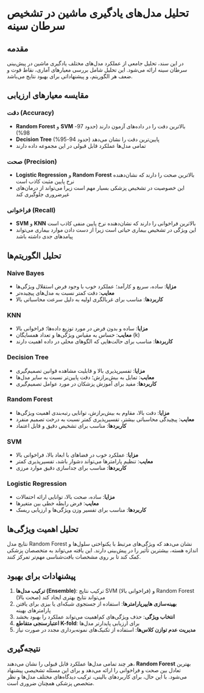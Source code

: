 # تحلیل مدل‌های یادگیری ماشین در تشخیص سرطان سینه

## مقدمه
در این سند، تحلیل جامعی از عملکرد مدل‌های مختلف یادگیری ماشین در پیش‌بینی سرطان سینه ارائه می‌شود. این تحلیل شامل بررسی معیارهای آماری، نقاط قوت و ضعف هر الگوریتم، و پیشنهاداتی برای بهبود نتایج می‌باشد.

## مقایسه معیارهای ارزیابی

### دقت (Accuracy)
- **Random Forest** و **SVM** بالاترین دقت را در داده‌های آزمون دارند (حدود 97-98%)
- **Decision Tree** پایین‌ترین دقت را نشان می‌دهد (حدود 94-95%)
- تمامی مدل‌ها عملکرد قابل قبولی در این مجموعه داده دارند

### صحت (Precision)
- **Logistic Regression** و **Random Forest** بالاترین صحت را دارند که نشان‌دهنده نرخ پایین مثبت کاذب است
- این خصوصیت در تشخیص پزشکی بسیار مهم است زیرا می‌تواند از درمان‌های غیرضروری جلوگیری کند

### فراخوانی (Recall)
- **SVM** و **KNN** بالاترین فراخوانی را دارند که نشان‌دهنده نرخ پایین منفی کاذب است
- این ویژگی در تشخیص بیماری حیاتی است زیرا از دست دادن موارد بیماری می‌تواند پیامدهای جدی داشته باشد

## تحلیل الگوریتم‌ها

### Naive Bayes
- **مزایا**: ساده، سریع و کارآمد؛ عملکرد خوب با وجود فرض استقلال ویژگی‌ها
- **معایب**: دقت کمتر نسبت به مدل‌های پیچیده‌تر
- **کاربردها**: مناسب برای غربالگری اولیه به دلیل سرعت محاسباتی بالا

### KNN
- **مزایا**: ساده و بدون فرض در مورد توزیع داده‌ها؛ فراخوانی بالا
- **معایب**: حساس به مقیاس ویژگی‌ها و تعداد همسایگان (k)
- **کاربردها**: مناسب برای حالت‌هایی که الگوهای محلی در داده اهمیت دارند

### Decision Tree
- **مزایا**: تفسیرپذیری بالا و قابلیت مشاهده قوانین تصمیم‌گیری
- **معایب**: تمایل به بیش‌برازش؛ دقت پایین‌تر نسبت به سایر مدل‌ها
- **کاربردها**: مفید برای آموزش پزشکان در مورد عوامل تصمیم‌گیری

### Random Forest
- **مزایا**: دقت بالا، مقاوم به بیش‌برازش، توانایی رتبه‌بندی اهمیت ویژگی‌ها
- **معایب**: پیچیدگی محاسباتی بیشتر، تفسیرپذیری کمتر نسبت به درخت تصمیم منفرد
- **کاربردها**: مناسب برای تشخیص دقیق و قابل اعتماد

### SVM
- **مزایا**: عملکرد خوب در فضاهای با ابعاد بالا، فراخوانی بالا
- **معایب**: تنظیم پارامترها می‌تواند دشوار باشد، تفسیرپذیری کمتر
- **کاربردها**: مناسب برای جداسازی دقیق موارد مرزی

### Logistic Regression
- **مزایا**: ساده، صحت بالا، توانایی ارائه احتمالات
- **معایب**: فرض رابطه خطی بین متغیرها
- **کاربردها**: مناسب برای تفسیر وزن ویژگی‌ها و ارزیابی ریسک

## تحلیل اهمیت ویژگی‌ها
نتایج مدل Random Forest نشان می‌دهد که ویژگی‌های مرتبط با یکنواختی سلول‌ها و اندازه هسته، بیشترین تأثیر را در پیش‌بینی دارند. این یافته می‌تواند به متخصصان پزشکی کمک کند تا بر روی مشخصات بافت‌شناسی مهم‌تر تمرکز کنند.

## پیشنهادات برای بهبود
1. **ترکیب مدل‌ها (Ensemble)**: ترکیب نتایج SVM (فراخوانی بالا) و Random Forest (صحت بالا) می‌تواند نتایج بهتری ایجاد کند
2. **بهینه‌سازی هایپرپارامترها**: استفاده از جستجوی شبکه‌ای یا بیزی برای یافتن پارامترهای بهینه
3. **انتخاب ویژگی**: حذف ویژگی‌های کم‌اهمیت می‌تواند عملکرد را بهبود بخشد
4. **اعتبارسنجی متقاطع K-fold**: برای ارزیابی پایدارتر مدل‌ها
5. **مدیریت عدم توازن کلاس‌ها**: استفاده از تکنیک‌های نمونه‌برداری مجدد در صورت نیاز

## نتیجه‌گیری
هر چند تمامی مدل‌ها عملکرد قابل قبولی را نشان می‌دهند، **Random Forest** بهترین تعادل بین صحت و فراخوانی را ارائه می‌دهد و برای این مسئله تشخیصی پیشنهاد می‌شود. با این حال، برای کاربردهای بالینی، ترکیب دیدگاه‌های مختلف مدل‌ها و نظر متخصص پزشکی همچنان ضروری است. 
